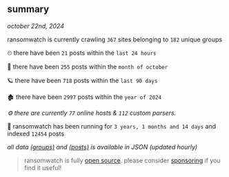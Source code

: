 
## summary
_october 22nd, 2024_

ransomwatch is currently crawling `367` sites belonging to `182` unique groups

⏲ there have been `21` posts within the `last 24 hours`

🦈 there have been `255` posts within the `month of october`

🪐 there have been `718` posts within the `last 90 days`

🏚 there have been `2997` posts within the `year of 2024`

_⚙️ there are currently `77` online hosts & `112` custom parsers._

🦕 ransomwatch has been running for `3 years, 1 months and 14 days` and indexed `12454` posts

_all data  [(groups)](http://ransomwhat.telemetry.ltd/groups) and [(posts)](http://ransomwhat.telemetry.ltd/posts) is available in JSON (updated hourly)_

> ransomwatch is fully [open source](https://github.com/joshhighet/ransomwatch#ransomwatch--). please consider [sponsoring](https://github.com/sponsors/joshhighet) if you find it useful!
